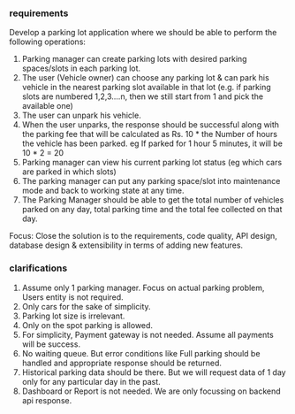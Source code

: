 ### requirements

Develop a parking lot application where we should be able to perform the following operations:
1) Parking manager can create parking lots with desired parking spaces/slots in each parking lot.
2) The user (Vehicle owner) can choose any parking lot & can park his vehicle in the nearest parking slot available in that lot (e.g. if parking slots are numbered 1,2,3....n, then we still start from 1 and pick the available one)
3) The user can unpark his vehicle.
4) When the user unparks, the response should be successful along with the parking fee that will be calculated as Rs. 10 * the Number of hours the vehicle has been parked. eg If parked for 1 hour 5 minutes, it will be 10 * 2 = 20
5) Parking manager can view his current parking lot status (eg which cars are parked in which slots)
6) The parking manager can put any parking space/slot into maintenance mode and back to working state at any time.
7) The Parking Manager should be able to get the total number of vehicles parked on any day, total parking time and the total fee collected on that day.

Focus: Close the solution is to the requirements, code quality, API design, database design & extensibility in terms of adding new features.


### clarifications

1) Assume only 1 parking manager. Focus on actual parking problem, Users entity is not required.
2) Only cars for the sake of simplicity.
3) Parking lot size is irrelevant.
4) Only on the spot parking is allowed.
5) For simplicity, Payment gateway is not needed. Assume all payments will be success.
6) No waiting queue. But error conditions like Full parking should be handled and appropriate response should be returned.
7) Historical parking data should be there. But we will request data of 1 day only for any particular day in the past.
8) Dashboard or Report is not needed. We are only focussing on backend api response. 
